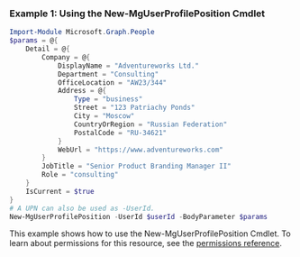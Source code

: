### Example 1: Using the New-MgUserProfilePosition Cmdlet
```powershell
Import-Module Microsoft.Graph.People
$params = @{
	Detail = @{
		Company = @{
			DisplayName = "Adventureworks Ltd."
			Department = "Consulting"
			OfficeLocation = "AW23/344"
			Address = @{
				Type = "business"
				Street = "123 Patriachy Ponds"
				City = "Moscow"
				CountryOrRegion = "Russian Federation"
				PostalCode = "RU-34621"
			}
			WebUrl = "https://www.adventureworks.com"
		}
		JobTitle = "Senior Product Branding Manager II"
		Role = "consulting"
	}
	IsCurrent = $true
}
# A UPN can also be used as -UserId.
New-MgUserProfilePosition -UserId $userId -BodyParameter $params
```
This example shows how to use the New-MgUserProfilePosition Cmdlet.
To learn about permissions for this resource, see the [permissions reference](/graph/permissions-reference).
